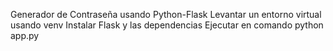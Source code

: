 Generador de Contraseña usando Python-Flask 
Levantar un entorno virtual usando venv 
Instalar Flask y las dependencias 
Ejecutar en comando python app.py
